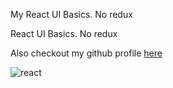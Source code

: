 
My React UI Basics. No redux

React UI Basics. No redux

Also checkout my github profile  [here](https://github.com/Murithi)

![react](https://user-images.githubusercontent.com/3910122/29570272-ababc19a-875e-11e7-907d-d048873a0060.png)
